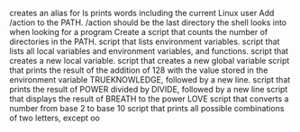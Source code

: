 creates an alias for ls
prints words including the current Linux user
Add /action to the PATH. /action should be the last directory the shell looks into when looking for a program
Create a script that counts the number of directories in the PATH.
script that lists environment variables.
script that lists all local variables and environment variables, and functions.
script that creates a new local variable.
script that creates a new global variable
 script that prints the result of the addition of 128 with the value stored in the environment variable TRUEKNOWLEDGE, followed by a new line.
script that prints the result of POWER divided by DIVIDE, followed by a new line
script that displays the result of BREATH to the power LOVE
script that converts a number from base 2 to base 10
script that prints all possible combinations of two letters, except oo
